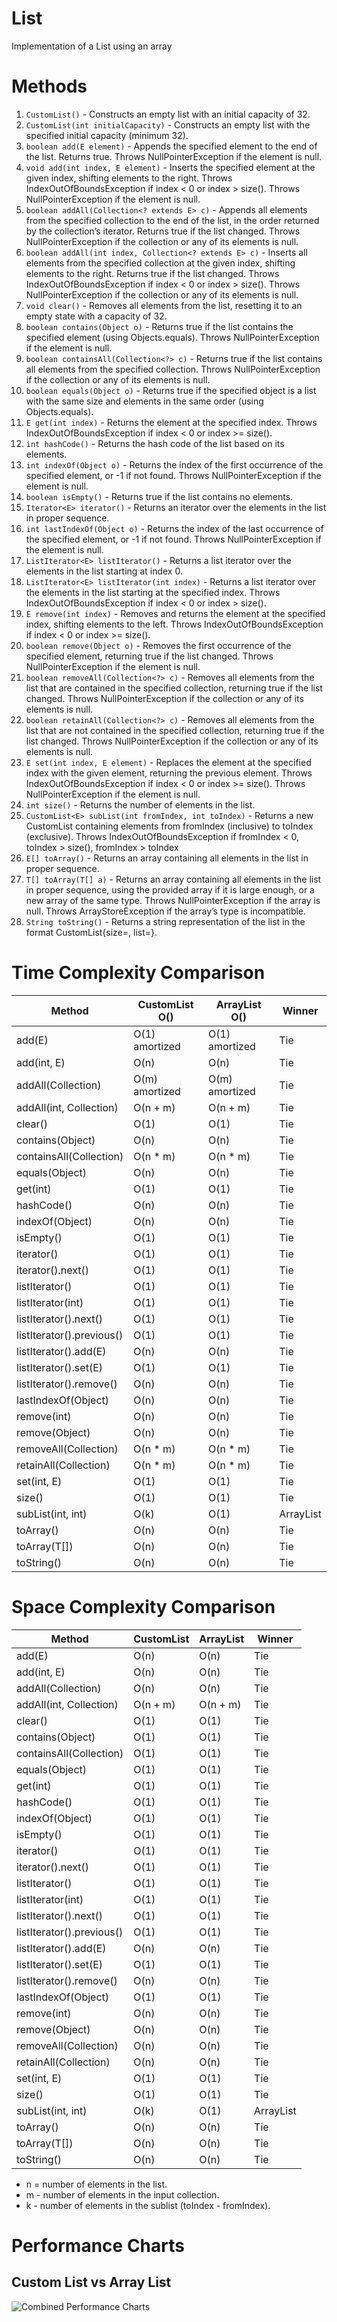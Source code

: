 # List

Implementation of a List using an array

# Methods

1. `CustomList()` - Constructs an empty list with an initial capacity of 32. 
2. `CustomList(int initialCapacity)` - Constructs an empty list with the specified initial capacity (minimum 32). 
3. `boolean add(E element)` - Appends the specified element to the end of the list. Returns true. Throws NullPointerException if the element is null. 
4. `void add(int index, E element)` - Inserts the specified element at the given index, shifting elements to the right. Throws IndexOutOfBoundsException if index < 0 or index > size(). Throws NullPointerException if the element is null. 
5. `boolean addAll(Collection<? extends E> c)` - Appends all elements from the specified collection to the end of the list, in the order returned by the collection’s iterator. Returns true if the list changed. Throws NullPointerException if the collection or any of its elements is null.
6. `boolean addAll(int index, Collection<? extends E> c)` - Inserts all elements from the specified collection at the given index, shifting elements to the right. Returns true if the list changed. Throws IndexOutOfBoundsException if index < 0 or index > size(). Throws NullPointerException if the collection or any of its elements is null.
7. `void clear()` - Removes all elements from the list, resetting it to an empty state with a capacity of 32. 
8. `boolean contains(Object o)` - Returns true if the list contains the specified element (using Objects.equals). Throws NullPointerException if the element is null. 
9. `boolean containsAll(Collection<?> c)` - Returns true if the list contains all elements from the specified collection. Throws NullPointerException if the collection or any of its elements is null.
10. `boolean equals(Object o)` - Returns true if the specified object is a list with the same size and elements in the same order (using Objects.equals).
11. `E get(int index)` - Returns the element at the specified index. Throws IndexOutOfBoundsException if index < 0 or index >= size().
12. `int hashCode()` - Returns the hash code of the list based on its elements.
13. `int indexOf(Object o)` - Returns the index of the first occurrence of the specified element, or -1 if not found. Throws NullPointerException if the element is null.
14. `boolean isEmpty()` - Returns true if the list contains no elements.
15. `Iterator<E> iterator()` - Returns an iterator over the elements in the list in proper sequence.
16. `int lastIndexOf(Object o)` - Returns the index of the last occurrence of the specified element, or -1 if not found. Throws NullPointerException if the element is null.
17. `ListIterator<E> listIterator()` - Returns a list iterator over the elements in the list starting at index 0.
18. `ListIterator<E> listIterator(int index)` - Returns a list iterator over the elements in the list starting at the specified index. Throws IndexOutOfBoundsException if index < 0 or index > size().
19. `E remove(int index)` - Removes and returns the element at the specified index, shifting elements to the left. Throws IndexOutOfBoundsException if index < 0 or index >= size().
20. `boolean remove(Object o)` - Removes the first occurrence of the specified element, returning true if the list changed. Throws NullPointerException if the element is null.
21. `boolean removeAll(Collection<?> c)` - Removes all elements from the list that are contained in the specified collection, returning true if the list changed. Throws NullPointerException if the collection or any of its elements is null.
22. `boolean retainAll(Collection<?> c)` - Removes all elements from the list that are not contained in the specified collection, returning true if the list changed. Throws NullPointerException if the collection or any of its elements is null.
23. `E set(int index, E element)` - Replaces the element at the specified index with the given element, returning the previous element. Throws IndexOutOfBoundsException if index < 0 or index >= size(). Throws NullPointerException if the element is null.
24. `int size()` - Returns the number of elements in the list.
25. `CustomList<E> subList(int fromIndex, int toIndex)` - Returns a new CustomList containing elements from fromIndex (inclusive) to toIndex (exclusive). Throws IndexOutOfBoundsException if fromIndex < 0, toIndex > size(), fromIndex > toIndex
26. `E[] toArray()` - Returns an array containing all elements in the list in proper sequence.
27. `T[] toArray(T[] a)` - Returns an array containing all elements in the list in proper sequence, using the provided array if it is large enough, or a new array of the same type. Throws NullPointerException if the array is null. Throws ArrayStoreException if the array’s type is incompatible.
28. `String toString()` - Returns a string representation of the list in the format CustomList{size=<size>, list=<elements>}.

# Time Complexity Comparison
| Method                            | CustomList O() | ArrayList O()  | Winner    |
|-----------------------------------|----------------|----------------|-----------|
| add(E)                            | O(1) amortized | O(1) amortized | Tie       |
| add(int, E)                       | O(n)           | O(n)           | Tie       |
| addAll(Collection)                | O(m) amortized | O(m) amortized | Tie       |
| addAll(int, Collection)           | O(n + m)       | O(n + m)       | Tie       |
| clear()                           | O(1)           | O(1)           | Tie       |
| contains(Object)                  | O(n)           | O(n)           | Tie       |
| containsAll(Collection)           | O(n * m)       | O(n * m)       | Tie       |
| equals(Object)                    | O(n)           | O(n)           | Tie       |
| get(int)                          | O(1)           | O(1)           | Tie       |
| hashCode()                        | O(n)           | O(n)           | Tie       |
| indexOf(Object)                   | O(n)           | O(n)           | Tie       |
| isEmpty()                         | O(1)           | O(1)           | Tie       |
| iterator()                        | O(1)           | O(1)           | Tie       |
| iterator().next()                 | O(1)           | O(1)           | Tie       |
| listIterator()                    | O(1)           | O(1)           | Tie       |
| listIterator(int)                 | O(1)           | O(1)           | Tie       |
| listIterator().next()             | O(1)           | O(1)           | Tie       |
| listIterator().previous()         | O(1)           | O(1)           | Tie       |
| listIterator().add(E)             | O(n)           | O(n)           | Tie       |
| listIterator().set(E)             | O(1)           | O(1)           | Tie       |
| listIterator().remove()           | O(n)           | O(n)           | Tie       |
| lastIndexOf(Object)               | O(n)           | O(n)           | Tie       |
| remove(int)                       | O(n)           | O(n)           | Tie       |
| remove(Object)                    | O(n)           | O(n)           | Tie       |
| removeAll(Collection)             | O(n * m)       | O(n * m)       | Tie       |
| retainAll(Collection)             | O(n * m)       | O(n * m)       | Tie       |
| set(int, E)                       | O(1)           | O(1)           | Tie       |
| size()                            | O(1)           | O(1)           | Tie       |
| subList(int, int)                 | O(k)           | O(1)           | ArrayList |
| toArray()                         | O(n)           | O(n)           | Tie       |
| toArray(T[])                      | O(n)           | O(n)           | Tie       |
| toString()                        | O(n)           | O(n)           | Tie       |

# Space Complexity Comparison
| Method                            | CustomList | ArrayList | Winner    |
|-----------------------------------|------------|-----------|-----------|
| add(E)                            | O(n)       | O(n)      | Tie       |
| add(int, E)                       | O(n)       | O(n)      | Tie       |
| addAll(Collection)                | O(n)       | O(n)      | Tie       |
| addAll(int, Collection)           | O(n + m)   | O(n + m)  | Tie       |
| clear()                           | O(1)       | O(1)      | Tie       |
| contains(Object)                  | O(1)       | O(1)      | Tie       |
| containsAll(Collection)           | O(1)       | O(1)      | Tie       |
| equals(Object)                    | O(1)       | O(1)      | Tie       |
| get(int)                          | O(1)       | O(1)      | Tie       |
| hashCode()                        | O(1)       | O(1)      | Tie       |
| indexOf(Object)                   | O(1)       | O(1)      | Tie       |
| isEmpty()                         | O(1)       | O(1)      | Tie       |
| iterator()                        | O(1)       | O(1)      | Tie       |
| iterator().next()                 | O(1)       | O(1)      | Tie       |
| listIterator()                    | O(1)       | O(1)      | Tie       |
| listIterator(int)                 | O(1)       | O(1)      | Tie       |
| listIterator().next()             | O(1)       | O(1)      | Tie       |
| listIterator().previous()         | O(1)       | O(1)      | Tie       |
| listIterator().add(E)             | O(n)       | O(n)      | Tie       |
| listIterator().set(E)             | O(1)       | O(1)      | Tie       |
| listIterator().remove()           | O(n)       | O(n)      | Tie       |
| lastIndexOf(Object)               | O(1)       | O(1)      | Tie       |
| remove(int)                       | O(n)       | O(n)      | Tie       |
| remove(Object)                    | O(n)       | O(n)      | Tie       |
| removeAll(Collection)             | O(n)       | O(n)      | Tie       |
| retainAll(Collection)             | O(n)       | O(n)      | Tie       |
| set(int, E)                       | O(1)       | O(1)      | Tie       |
| size()                            | O(1)       | O(1)      | Tie       |
| subList(int, int)                 | O(k)       | O(1)      | ArrayList |
| toArray()                         | O(n)       | O(n)      | Tie       |
| toArray(T[])                      | O(n)       | O(n)      | Tie       |
| toString()                        | O(n)       | O(n)      | Tie       |

- n = number of elements in the list.
- m - number of elements in the input collection.
- k - number of elements in the sublist (toIndex - fromIndex).
# Performance Charts

## Custom List vs Array List
![Combined Performance Charts](PerformanceTesting/CustomList_vs_ArrayList_Performance_Comparisons.png)
